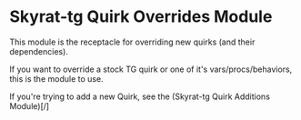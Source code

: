 # Skyrat-tg Quirk Overrides Module

This module is the receptacle for overriding new quirks (and their dependencies).

If you want to override a stock TG quirk or one of it's vars/procs/behaviors, this is the module to use.

If you're trying to add a new Quirk, see the (Skyrat-tg Quirk Additions Module)[/]
